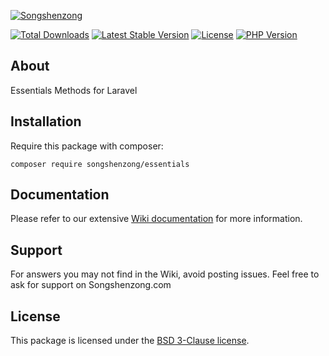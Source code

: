[![Songshenzong](https://cdn.songshenzong.com/images/logo.png)](https://songshenzong.com)

[![Total Downloads](https://poser.pugx.org/songshenzong/essentials/d/total.svg)](https://packagist.org/packages/songshenzong/essentials)
[![Latest Stable Version](https://poser.pugx.org/songshenzong/essentials/v/stable.svg)](https://packagist.org/packages/songshenzong/essentials)
[![License](https://poser.pugx.org/songshenzong/essentials/license.svg)](https://packagist.org/packages/songshenzong/essentials)
[![PHP Version](https://img.shields.io/packagist/php-v/songshenzong/essentials.svg)](https://packagist.org/packages/songshenzong/essentials)

## About

Essentials Methods for Laravel

## Installation

Require this package with composer:

```shell
composer require songshenzong/essentials
```


## Documentation

Please refer to our extensive [Wiki documentation](https://github.com/songshenzong/essentials/wiki) for more information.


## Support

For answers you may not find in the Wiki, avoid posting issues. Feel free to ask for support on Songshenzong.com


## License

This package is licensed under the [BSD 3-Clause license](http://opensource.org/licenses/BSD-3-Clause).
